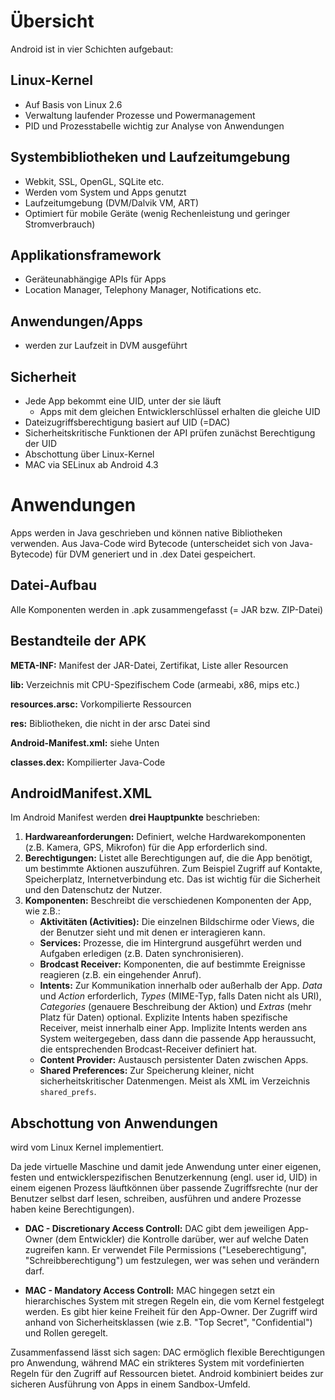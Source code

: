 # Übersicht
Android ist in vier Schichten aufgebaut:

## Linux-Kernel
- Auf Basis von Linux 2.6
- Verwaltung laufender Prozesse und Powermanagement
- PID und Prozesstabelle wichtig zur Analyse von Anwendungen

## Systembibliotheken und Laufzeitumgebung
- Webkit, SSL, OpenGL, SQLite etc.
- Werden vom System und Apps genutzt
- Laufzeitumgebung (DVM/Dalvik VM, ART)
- Optimiert für mobile Geräte (wenig Rechenleistung und geringer Stromverbrauch)

## Applikationsframework
- Geräteunabhängige APIs für Apps
- Location Manager, Telephony Manager, Notifications etc.

## Anwendungen/Apps
- werden zur Laufzeit in DVM ausgeführt

## Sicherheit
- Jede App bekommt eine UID, unter der sie läuft
  - Apps mit dem gleichen Entwicklerschlüssel erhalten die gleiche UID
- Dateizugriffsberechtigung basiert auf UID (=DAC)
- Sicherheitskritische Funktionen der API prüfen zunächst Berechtigung der UID
- Abschottung über Linux-Kernel
- MAC via SELinux ab Android 4.3

# Anwendungen
Apps werden in Java geschrieben und können native Bibliotheken verwenden. Aus Java-Code wird Bytecode (unterscheidet sich von Java-Bytecode) für DVM generiert und in .dex Datei gespeichert.

## Datei-Aufbau
Alle Komponenten werden in .apk zusammengefasst (= JAR bzw. ZIP-Datei)

## Bestandteile der APK
**META-INF:** Manifest der JAR-Datei, Zertifikat, Liste aller Resourcen

**lib:** Verzeichnis mit CPU-Spezifischem Code (armeabi, x86, mips etc.)

**resources.arsc:** Vorkompilierte Ressourcen

**res:** Bibliotheken, die nicht in der arsc Datei sind

**Android-Manifest.xml:** siehe Unten

**classes.dex:** Kompilierter Java-Code


## AndroidManifest.XML
Im Android Manifest werden **drei Hauptpunkte** beschrieben:
1. **Hardwareanforderungen:** Definiert, welche Hardwarekomponenten (z.B. Kamera, GPS, Mikrofon) für die App erforderlich sind.
2. **Berechtigungen:** Listet alle Berechtigungen auf, die die App benötigt, um bestimmte Aktionen auszuführen. Zum Beispiel Zugriff auf Kontakte, Speicherplatz, Internetverbindung etc. Das ist wichtig für die Sicherheit und den Datenschutz der Nutzer.
3. **Komponenten:** Beschreibt die verschiedenen Komponenten der App, wie z.B.:
    - **Aktivitäten (Activities):** Die einzelnen Bildschirme oder Views, die der Benutzer sieht und mit denen er interagieren kann.
    - **Services:** Prozesse, die im Hintergrund ausgeführt werden und Aufgaben erledigen (z.B. Daten synchronisieren).
    - **Brodcast Receiver:** Komponenten, die auf bestimmte Ereignisse reagieren (z.B. ein eingehender Anruf).
    - **Intents:** Zur Kommunikation innerhalb oder außerhalb der App. *Data* und *Action* erforderlich, *Types* (MIME-Typ, falls Daten nicht als URI), *Categories* (genauere Beschreibung der Aktion) und *Extras* (mehr Platz für Daten) optional. Explizite Intents haben spezifische Receiver, meist innerhalb einer App. Implizite Intents werden ans System weitergegeben, dass dann die passende App heraussucht, die entsprechenden Brodcast-Receiver definiert hat.
    - **Content Provider:** Austausch persistenter Daten zwischen Apps.
    - **Shared Preferences:** Zur Speicherung kleiner, nicht sicherheitskritischer Datenmengen. Meist als XML im Verzeichnis `shared_prefs`.


## Abschottung von Anwendungen
wird vom Linux Kernel implementiert.

Da jede virtuelle Maschine und damit jede Anwendung unter einer eigenen, festen und entwicklerspezifischen Benutzerkennung (engl. user id, UID) in einem eigenen Prozess läuftkönnen über passende Zugriffsrechte (nur der Benutzer selbst darf lesen, schreiben, ausführen und andere Prozesse haben keine Berechtigungen).

- **DAC - Discretionary Access Controll:**
DAC gibt dem jeweiligen App-Owner (dem Entwickler) die Kontrolle darüber, wer auf welche Daten zugreifen kann. Er verwendet File Permissions ("Leseberechtigung", "Schreibberechtigung") um festzulegen, wer was sehen und verändern darf.

- **MAC - Mandatory Access Controll:**
MAC hingegen setzt ein hierarchisches System mit stregen Regeln ein, die vom Kernel festgelegt werden. Es gibt hier keine Freiheit für den App-Owner. Der Zugriff wird anhand von Sicherheitsklassen (wie z.B. "Top Secret", "Confidential") und Rollen geregelt.

Zusammenfassend lässt sich sagen: DAC ermöglich flexible Berechtigungen pro Anwendung, während MAC ein strikteres System mit vordefinierten Regeln für den Zugriff auf Ressourcen bietet. Android kombiniert beides zur sicheren Ausführung von Apps in einem Sandbox-Umfeld.